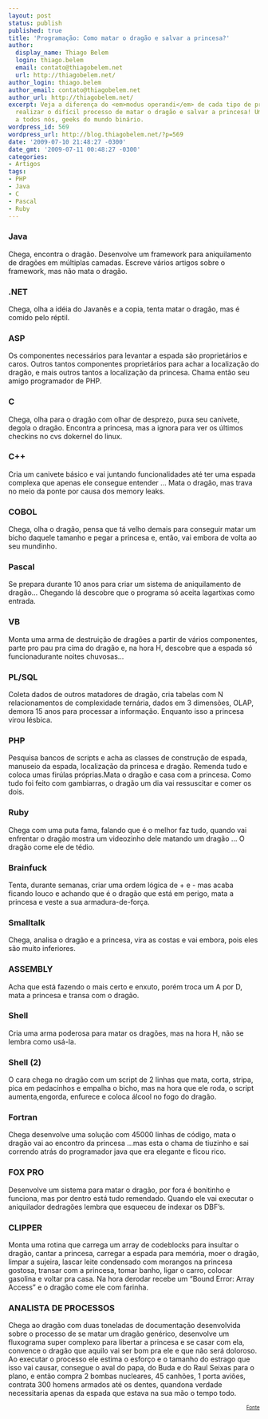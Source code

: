 ```yaml
---
layout: post
status: publish
published: true
title: 'Programação: Como matar o dragão e salvar a princesa?'
author:
  display_name: Thiago Belem
  login: thiago.belem
  email: contato@thiagobelem.net
  url: http://thiagobelem.net/
author_login: thiago.belem
author_email: contato@thiagobelem.net
author_url: http://thiagobelem.net/
excerpt: Veja a diferença do <em>modus operandi</em> de cada tipo de programador para
  realizar o difícil processo de matar o dragão e salvar a princesa! Uma ótima crônica
  a todos nós, geeks do mundo binário.
wordpress_id: 569
wordpress_url: http://blog.thiagobelem.net/?p=569
date: '2009-07-10 21:48:27 -0300'
date_gmt: '2009-07-11 00:48:27 -0300'
categories:
- Artigos
tags:
- PHP
- Java
- C
- Pascal
- Ruby
---
```

<h3>Java</h3>
<p>Chega, encontra o dragão. Desenvolve um framework para aniquilamento de dragões em múltiplas camadas. Escreve vários artigos sobre o framework, mas não mata o dragão.</p>
<h3>.NET</h3>
<p>Chega, olha a idéia do Javanês e a copia, tenta matar o dragão, mas é comido pelo réptil.</p>
<h3>ASP</h3>
<p>Os componentes necessários para levantar a espada são proprietários e caros. Outros tantos componentes proprietários para achar a localização do dragão, e mais outros tantos a localização da princesa. Chama então seu amigo programador de PHP.</p>
<h3>C</h3>
<p>Chega, olha para o dragão com olhar de desprezo, puxa seu canivete, degola o dragão. Encontra a princesa, mas a ignora para ver os últimos checkins no cvs dokernel do linux.</p>
<h3>C++</h3>
<p>Cria um canivete básico e vai juntando funcionalidades até ter uma espada complexa que apenas ele consegue entender … Mata o dragão, mas trava no meio da ponte por causa dos memory leaks.</p>
<h3>COBOL</h3>
<p>Chega, olha o dragão, pensa que tá velho demais para conseguir matar um bicho daquele tamanho e pegar a princesa e, então, vai embora de volta ao seu mundinho.</p>
<h3>Pascal</h3>
<p>Se prepara durante 10 anos para criar um sistema de aniquilamento de dragão… Chegando lá descobre que o programa só aceita lagartixas como entrada.</p>
<h3>VB</h3>
<p>Monta uma arma de destruição de dragões a partir de vários componentes, parte pro pau pra cima do dragão e, na hora H, descobre que a espada só funcionadurante noites chuvosas…</p>
<h3>PL/SQL</h3>
<p>Coleta dados de outros matadores de dragão, cria tabelas com N relacionamentos de complexidade ternária, dados em 3 dimensões, OLAP, demora 15 anos para processar a informação. Enquanto isso a princesa virou lésbica.</p>
<h3>PHP</h3>
<p>Pesquisa bancos de scripts e acha as classes de construção de espada, manuseio da espada, localização da princesa e dragão. Remenda tudo e coloca umas firúlas próprias.Mata o dragão e casa com a princesa. Como tudo foi feito com gambiarras, o dragão um dia vai ressuscitar e comer os dois.</p>
<h3>Ruby</h3>
<p>Chega com uma puta fama, falando que é o melhor faz tudo, quando vai enfrentar o dragão mostra um videozinho dele matando um dragão … O dragão come ele de tédio.</p>
<h3>Brainfuck</h3>
<p>Tenta, durante semanas, criar uma ordem lógica de + e - mas acaba ficando louco e achando que é o dragão que está em perigo, mata a princesa e veste a sua armadura-de-força.</p>
<h3>Smalltalk</h3>
<p>Chega, analisa o dragão e a princesa, vira as costas e vai embora, pois eles são muito inferiores.</p>
<h3>ASSEMBLY</h3>
<p>Acha que está fazendo o mais certo e enxuto, porém troca um A por D, mata a princesa e transa com o dragão.</p>
<h3>Shell</h3>
<p>Cria uma arma poderosa para matar os dragões, mas na hora H, não se lembra como usá-la.</p>
<h3>Shell (2)</h3>
<p>O cara chega no dragão com um script de 2 linhas que mata, corta, stripa, pica em pedacinhos e empalha o bicho, mas na hora que ele roda, o script aumenta,engorda, enfurece e coloca álcool no fogo do dragão.</p>
<h3>Fortran</h3>
<p>Chega desenvolve uma solução com 45000 linhas de código, mata o dragão vai ao encontro da princesa …mas esta o chama de tiuzinho e sai correndo atrás do programador java que era elegante e ficou rico.</p>
<h3>FOX PRO</h3>
<p>Desenvolve um sistema para matar o dragão, por fora é bonitinho e funciona, mas por dentro está tudo remendado. Quando ele vai executar o aniquilador dedragões lembra que esqueceu de indexar os DBF’s.</p>
<h3>CLIPPER</h3>
<p>Monta uma rotina que carrega um array de codeblocks para insultar o dragão, cantar a princesa, carregar a espada para memória, moer o dragão, limpar a sujeira, lascar leite condensado com morangos na princesa gostosa, transar com a princesa, tomar banho, ligar o carro, colocar gasolina e voltar pra casa. Na hora derodar recebe um “Bound Error: Array Access” e o dragão come ele com farinha.</p>
<h3>ANALISTA DE PROCESSOS</h3>
<p>Chega ao dragão com duas toneladas de documentação desenvolvida sobre o processo de se matar um dragão genérico, desenvolve um fluxograma super complexo para libertar a princesa e se casar com ela, convence o dragão que aquilo vai ser bom pra ele e que não será doloroso. Ao executar o processo ele estima o esforço e o tamanho do estrago que isso vai causar, consegue o aval do papa, do Buda e do Raul Seixas para o plano, e então compra 2 bombas nucleares, 45 canhões, 1 porta aviões, contrata 300 homens armados até os dentes, quandona verdade necessitaria apenas da espada que estava na sua mão o tempo todo.</p>
<p style="text-align: right; font-size: 10px"><a href="http://blogandotek.blogspot.com/2009/07/linguagens-de-programacao-como-matar-o.html" target="_blank">Fonte</a></p>
